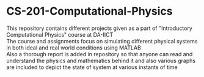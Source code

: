 # CS-201-Computational-Physics
This repository contains different projects given as a part of "Introductory Computational Physics" course at DA-IICT <br>
The course and assignments focus on simulating different physical systems in both ideal and real world conditions using MATLAB <br>
Also a thorough report is added in repository so that anyone can read and understand the physics and mathematics behind it and also various graphs are included to depict the state of system at various instants of time
